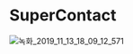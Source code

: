 # SuperContact

![녹화_2019_11_13_18_09_12_571](https://user-images.githubusercontent.com/54298426/68816909-57d22280-06c3-11ea-89b0-ab497f0b82a9.gif)


